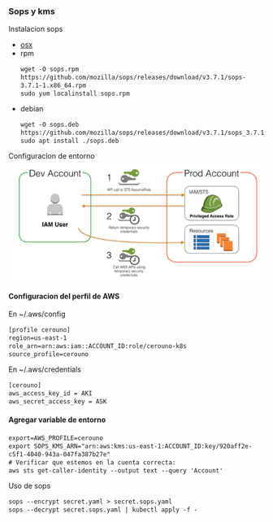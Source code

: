 ### Sops y kms  
Instalacion sops  
- [osx](https://formulae.brew.sh/formula/sops)  
- rpm
  ```
  wget -O sops.rpm https://github.com/mozilla/sops/releases/download/v3.7.1/sops-3.7.1-1.x86_64.rpm
  sudo yum localinstall sops.rpm
  ```  
- debian
  ```
  wget -O sops.deb https://github.com/mozilla/sops/releases/download/v3.7.1/sops_3.7.1_amd64.deb
  sudo apt install ./sops.deb
  ```  


Configuracion de entorno  
![alt image](images/assumeRole.png)  

#### Configuracion del perfil de AWS  
En ~/.aws/config  
```
[profile cerouno]
region=us-east-1
role_arn=arn:aws:iam::ACCOUNT_ID:role/cerouno-k8s
source_profile=cerouno
```  
En ~/.aws/credentials  
```
[cerouno]
aws_access_key_id = AKI
aws_secret_access_key = ASK
```    

#### Agregar variable de entorno  
```
export=AWS_PROFILE=cerouno
export SOPS_KMS_ARN="arn:aws:kms:us-east-1:ACCOUNT_ID:key/920aff2e-c5f1-4040-943a-047fa387b27e"  
# Verificar que estemos en la cuenta correcta:  
aws sts get-caller-identity --output text --query 'Account'   
```

Uso de sops  
```
sops --encrypt secret.yaml > secret.sops.yaml
sops --decrypt secret.sops.yaml | kubectl apply -f -
```  
